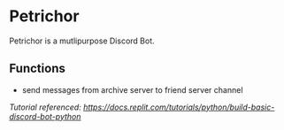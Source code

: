 # Petrichor

Petrichor is a mutlipurpose Discord Bot.

## Functions
* send messages from archive server to friend server channel

*Tutorial referenced: https://docs.replit.com/tutorials/python/build-basic-discord-bot-python*